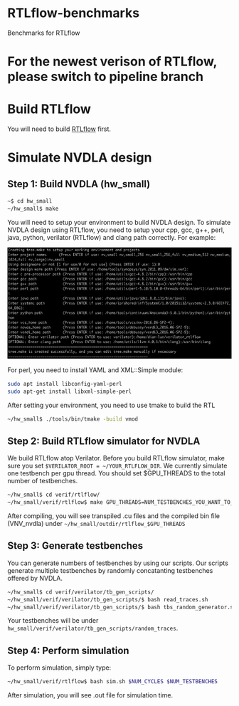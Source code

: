 # RTLflow-benchmarks
Benchmarks for RTLflow

# For the newest verison of RTLflow, please switch to pipeline branch

# Build RTLflow
You will need to build [RTLflow](https://github.com/dian-lun-lin/verilator) first.

# Simulate NVDLA design


## Step 1: Build NVDLA (hw_small)
```bash
~$ cd hw_small
~/hw_small$ make
```
You will need to setup your environment to build NVDLA design. To simulate NVDLA design using RTLflow, you need to setup your cpp, gcc, g++, perl, java, python, verilator (RTLflow) and clang path correctly. For example:
<p align=center>
<img src="./img/env.png" width="725" height="250"/>
</p>

For perl, you need to install YAML and XML::Simple module:
```bash
sudo apt install libconfig-yaml-perl
sudo apt-get install libxml-simple-perl
```

After setting your environment, you need to use tmake to build the RTL

```bash
~/hw_small$ ./tools/bin/tmake -build vmod
```

## Step 2: Build RTLflow simulator for NVDLA
We build RTLflow atop Verilator. Before you build RTLflow simulator, make sure you set ```$VERILATOR_ROOT = ~/YOUR_RTLFLOW_DIR```.
We currently simulate one testbench per gpu thread. You should set $GPU_THREADS to the total number of testbenches.
 ```bash
 ~/hw_small$ cd verif/rtlflow/
 ~/hw_small/verif/rtlflow$ make GPU_THREADS=NUM_TESTBENCHES_YOU_WANT_TO_SIMULATE
 ```
 After compiling, you will see transpiled .cu files and the compiled bin file (VNV_nvdla) under ```~/hw_small/outdir/rtlflow_$GPU_THREADS```

## Step 3: Generate testbenches
You can generate numbers of testbenches by using our scripts. Our scripts generate multiple testbenches by randomly concatanting testbenches offered by NVDLA.

```bash
~/hw_small$ cd verif/verilator/tb_gen_scripts/
~/hw_small/verif/verilator/tb_gen_scripts/$ bash read_traces.sh
~/hw_small/verif/verilator/tb_gen_scripts/$ bash tbs_random_generator.sh NUMBER_OF_TESTBENCHES_YOU_WANT
```
Your testbenches will be under ```hw_small/verif/verilator/tb_gen_scripts/random_traces```.

## Step 4: Perform simulation
To perform simulation, simply type:
```bash
~/hw_small/verif/rtlflow$ bash sim.sh $NUM_CYCLES $NUM_TESTBENCHES
```
After simulation, you will see .out file for simulation time.


